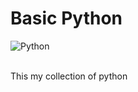 # Basic Python
![Python](https://img.shields.io/badge/Python-3-brightgreen.svg)

<br>This my collection of python 
